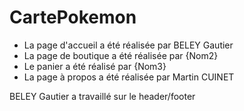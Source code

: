 # CartePokemon

- La page d'accueil a été réalisée par BELEY Gautier
- La page de boutique a été réalisée par {Nom2}
- Le panier a été réalisé par {Nom3}
- La page à propos a été réalisée par Martin CUINET

BELEY Gautier a travaillé sur le header/footer
